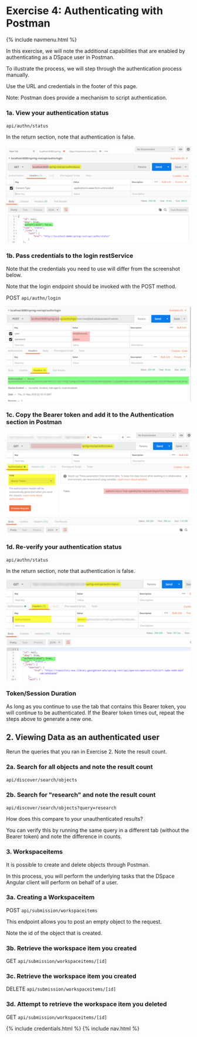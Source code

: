 # Exercise 4: Authenticating with Postman
{% include navmenu.html %}

In this exercise, we will note the additional capabilities that are enabled by authenticating as a DSpace user in Postman.  

To illustrate the process, we will step through the authentication process manually.

Use the URL and credentials in the footer of this page.

Note: Postman does provide a mechanism to script authentication.

### 1a. View your authentication status

`api/authn/status`

In the return section, note that authentication is false.

![Screenshot - get authn status](screenshots/post1.png)

### 1b. Pass credentials to the login restService

Note that the credentials you need to use will differ from the screenshot below.  

Note that the login endpoint should be invoked with the POST method.

POST `api/authn/login`

![Screenshot - post login](screenshots/post2.png)

### 1c. Copy the Bearer token and add it to the Authentication section in Postman

![Screenshot - get authn status](screenshots/post3.png)

### 1d. Re-verify your authentication status

`api/authn/status`

In the return section, note that authentication is false.

![Screenshot - get authn status](screenshots/post4.png)

### Token/Session Duration

As long as you continue to use the tab that contains this Bearer token, you will continue to be authenticated.  If the Bearer token times out, repeat the steps above to generate a new one.

## 2. Viewing Data as an authenticated user

Rerun the queries that you ran in Exercise 2.  Note the result count.  

### 2a. Search for all objects and note the result count

`api/discover/search/objects`

### 2b. Search for "research" and note the result count

`api/discover/search/objects?query=research`

How does this compare to your unauthenticated results?

You can verify this by running the same query in a different tab (without the Bearer token) and note the difference in counts.

### 3. Workspaceitems

It is possible to create and delete objects through Postman.  

In this process, you will perform the underlying tasks that the DSpace Angular client will perform on behalf of a user.

### 3a. Creating a Workspaceitem

POST `api/submission/workspaceitems`

This endpoint allows you to post an empty object to the request.

Note the id of the object that is created.

### 3b. Retrieve the workspace item you created

GET `api/submission/workspaceitems/[id]`

### 3c. Retrieve the workspace item you created

DELETE `api/submission/workspaceitems/[id]`

### 3d. Attempt to retrieve the workspace item you deleted

GET `api/submission/workspaceitems/[id]`


{% include credentials.html %}
{% include nav.html %}
